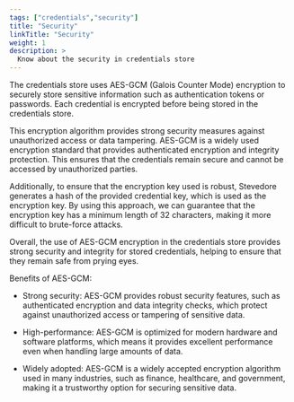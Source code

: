```yaml
---
tags: ["credentials","security"]
title: "Security"
linkTitle: "Security"
weight: 1
description: >
  Know about the security in credentials store
---
```


The credentials store uses AES-GCM (Galois Counter Mode) encryption to securely store sensitive information such as authentication tokens or passwords. Each credential is encrypted before being stored in the credentials store. 

This encryption algorithm provides strong security measures against unauthorized access or data tampering. AES-GCM is a widely used encryption standard that provides authenticated encryption and integrity protection. This ensures that the credentials remain secure and cannot be accessed by unauthorized parties. 

Additionally, to ensure that the encryption key used is robust, Stevedore generates a hash of the provided credential key, which is used as the encryption key. By using this approach, we can guarantee that the encryption key has a minimum length of 32 characters, making it more difficult to brute-force attacks.

Overall, the use of AES-GCM encryption in the credentials store provides strong security and integrity for stored credentials, helping to ensure that they remain safe from prying eyes.

Benefits of AES-GCM:

- Strong security: AES-GCM provides robust security features, such as authenticated encryption and data integrity checks, which protect against unauthorized access or tampering of sensitive data.

- High-performance: AES-GCM is optimized for modern hardware and software platforms, which means it provides excellent performance even when handling large amounts of data.

- Widely adopted: AES-GCM is a widely accepted encryption algorithm used in many industries, such as finance, healthcare, and government, making it a trustworthy option for securing sensitive data.